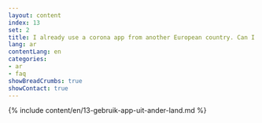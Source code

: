 ```yaml
---
layout: content
index: 13
set: 2
title: I already use a corona app from another European country. Can I use both apps at the same time?
lang: ar
contentLang: en
categories:
- ar
- faq
showBreadCrumbs: true
showContact: true
---
```

{% include content/en/13-gebruik-app-uit-ander-land.md %}

